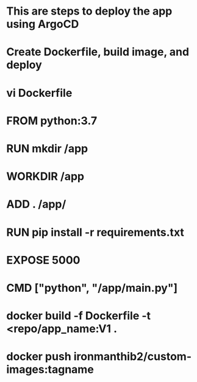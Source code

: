 # This are steps to deploy the app using ArgoCD

# Create Dockerfile, build image, and deploy

#  vi Dockerfile
#  FROM python:3.7
#  
#  RUN mkdir /app 
#  WORKDIR /app
#  ADD . /app/
#  RUN pip install -r requirements.txt
#
#  EXPOSE 5000
#  CMD ["python", "/app/main.py"]
#

# docker build -f Dockerfile -t <repo/app_name:V1<version> .
# docker push ironmanthib2/custom-images:tagname